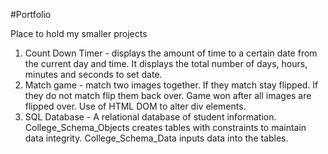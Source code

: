 ﻿#Portfolio

Place to hold my smaller projects


1. Count Down Timer - displays the amount of time to a certain date from the current day and time. It displays the total number of days, hours, minutes and seconds to set date.
2. Match game - match two images together. If they match stay flipped. If they do not match flip them back over. Game won after all images are flipped over. Use of HTML DOM to alter div elements.
3. SQL Database - A relational database of student information. College_Schema_Objects creates tables with constraints to maintain data integrity. College_Schema_Data inputs data into the tables. 
